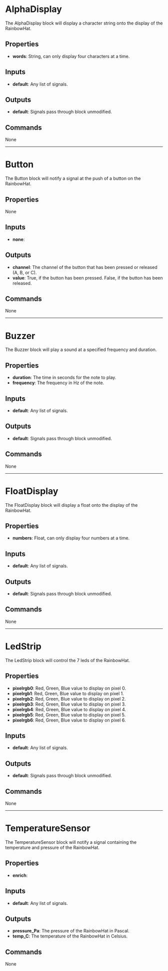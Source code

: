 AlphaDisplay
============
The AlphaDisplay block will display a character string onto the display of the RainbowHat.

Properties
----------
- **words**: String, can only display four characters at a time.

Inputs
------
- **default**: Any list of signals.

Outputs
-------
- **default**: Signals pass through block unmodified.

Commands
--------
None

***

Button
======
The Button block will notify a signal at the push of a button on the RainbowHat.

Properties
----------
None

Inputs
------
- **none**: 

Outputs
-------
- **channel**: The channel of the button that has been pressed or released (A, B, or C).
- **value**: True, if the button has been pressed. False, if the button has been released.

Commands
--------
None

***

Buzzer
======
The Buzzer block will play a sound at a specified frequency and duration.

Properties
----------
- **duration**: The time in seconds for the note to play.
- **frequency**: The frequency in Hz of the note.

Inputs
------
- **default**: Any list of signals.

Outputs
-------
- **default**: Signals pass through block unmodified.

Commands
--------
None

***

FloatDisplay
============
The FloatDisplay block will display a float onto the display of the RainbowHat.

Properties
----------
- **numbers**: Float, can only display four numbers at a time.

Inputs
------
- **default**: Any list of signals.

Outputs
-------
- **default**: Signals pass through block unmodified.

Commands
--------
None

***

LedStrip
========
The LedStrip block will control the 7 leds of the RainbowHat.

Properties
----------
- **pixelrgb0**: Red, Green, Blue value to display on pixel 0.
- **pixelrgb1**: Red, Green, Blue value to display on pixel 1.
- **pixelrgb2**: Red, Green, Blue value to display on pixel 2.
- **pixelrgb3**: Red, Green, Blue value to display on pixel 3.
- **pixelrgb4**: Red, Green, Blue value to display on pixel 4.
- **pixelrgb5**: Red, Green, Blue value to display on pixel 5.
- **pixelrgb6**: Red, Green, Blue value to display on pixel 6.

Inputs
------
- **default**: Any list of signals.

Outputs
-------
- **default**: Signals pass through block unmodified.

Commands
--------
None

***

TemperatureSensor
=================
The TemperatureSensor block will notify a signal containing the temperature and pressure of the RainbowHat.

Properties
----------
- **enrich**: 

Inputs
------
- **default**: Any list of signals.

Outputs
-------
- **pressure_Pa**: The pressure of the RainbowHat in Pascal.
- **temp_C**: The temperature of the RainbowHat in Celsius.

Commands
--------
None

